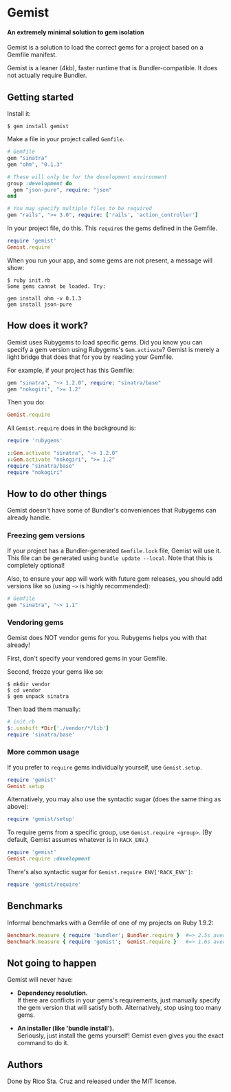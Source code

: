 # Gemist
#### An extremely minimal solution to gem isolation

Gemist is a solution to load the correct gems for a project based on a Gemfile 
manifest.

Gemist is a leaner (4kb), faster runtime that is Bundler-compatible. It does not 
actually require Bundler.

## Getting started

Install it:

```
$ gem install gemist
```

Make a file in your project called `Gemfile`.

``` ruby
# Gemfile
gem "sinatra"
gem "ohm", "0.1.3"

# These will only be for the development environment
group :development do
  gem "json-pure", require: "json"
end

# You may specify multiple files to be required
gem "rails", ">= 3.0", require: ['rails', 'action_controller']
```

In your project file, do this.
This `require`s the gems defined in the Gemfile.

``` ruby
require 'gemist'
Gemist.require
```

When you run your app, and some gems are not present, a message will show:

    $ ruby init.rb
    Some gems cannot be loaded. Try:

    gem install ohm -v 0.1.3
    gem install json-pure

## How does it work?

Gemist uses Rubygems to load specific gems. Did you know you can specify a gem 
version using Rubygems's `Gem.activate`? Gemist is merely a light bridge that 
does that for you by reading your Gemfile.

For example, if your project has this Gemfile:

``` ruby
gem "sinatra", "~> 1.2.0", require: "sinatra/base"
gem "nokogiri", ">= 1.2"
```

Then you do:

``` ruby
Gemist.require
````

All `Gemist.require` does in the background is:

``` ruby
require 'rubygems'

::Gem.activate "sinatra", "~> 1.2.0"
::Gem.activate "nokogiri", ">= 1.2"
require "sinatra/base"
require "nokogiri"
```

## How to do other things

Gemist doesn't have some of Bundler's conveniences that Rubygems can already 
handle.

### Freezing gem versions

If your project has a Bundler-generated `Gemfile.lock` file, Gemist will use it.  
This file can be generated using `bundle update --local`. Note that this is 
completely optional!

Also, to ensure your app will work with future gem releases, you should add 
versions like so (using `~>` is highly recommended):

``` ruby
# Gemfile
gem "sinatra", "~> 1.1"
```

### Vendoring gems

Gemist does NOT vendor gems for you. Rubygems helps you with that already!

First, don't specify your vendored gems in your Gemfile.

Second, freeze your gems like so:

    $ mkdir vendor
    $ cd vendor
    $ gem unpack sinatra

Then load them manually:

``` ruby
# init.rb
$:.unshift *Dir['./vendor/*/lib']
require 'sinatra/base'
```

### More common usage

If you prefer to `require` gems individually yourself, use `Gemist.setup`.

``` ruby
require 'gemist'
Gemist.setup
```

Alternatively, you may also use the syntactic sugar (does the same thing as 
above):

``` ruby
require 'gemist/setup'
```

To require gems from a specific group, use `Gemist.require <group>`.
(By default, Gemist assumes whatever is in `RACK_ENV`.)

``` ruby
require 'gemist'
Gemist.require :development
```

There's also syntactic sugar for `Gemist.require ENV['RACK_ENV']`:

``` ruby
require 'gemist/require'
```

## Benchmarks

Informal benchmarks with a Gemfile of one of my projects on Ruby 1.9.2:

``` ruby
Benchmark.measure { require 'bundler'; Bundler.require }  #=> 2.5s average
Benchmark.measure { require 'gemist';  Gemist.require }   #=> 1.6s average
```

## Not going to happen

Gemist will never have:

- **Dependency resolution.**  
If there are conflicts in your gems's requirements, just manually specify the 
gem version that will satisfy both.  Alternatively, stop using too many gems.

- **An installer (like 'bundle install').**  
Seriously, just install the gems yourself! Gemist even gives you the exact 
command to do it.

## Authors

Done by Rico Sta. Cruz and released under the MIT license.
